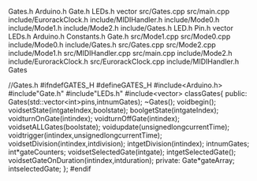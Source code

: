 Gates.h Arduino.h Gate.h LEDs.h vector src/Gates.cpp src/main.cpp
include/EurorackClock.h include/MIDIHandler.h include/Mode0.h
include/Mode1.h include/Mode2.h include/Gates.h LED.h Pin.h vector
LEDs.h Arduino.h Constants.h Gate.h src/Mode1.cpp src/Mode0.cpp
include/Mode0.h include/Gates.h src/Gates.cpp src/Mode2.cpp
include/Mode1.h src/MIDIHandler.cpp src/main.cpp include/Mode2.h
include/EurorackClock.h src/EurorackClock.cpp include/MIDIHandler.h
Gates

//Gates.h \#ifndefGATES\_H \#defineGATES\_H \#include\<Arduino.h\>
\#include\"Gate.h\" \#include\"LEDs.h\" \#include\<vector\> classGates{
public: Gates(std::vector\<int\>pins,intnumGates); \~Gates();
voidbegin(); voidsetState(intgateIndex,boolstate);
boolgetState(intgateIndex); voidturnOnGate(intindex);
voidturnOffGate(intindex); voidsetALLGates(boolstate);
voidupdate(unsignedlongcurrentTime);
voidtrigger(intindex,unsignedlongcurrentTime);
voidsetDivision(intindex,intdivision); intgetDivision(intindex);
intnumGates; int\*gateCounters; voidsetSelectedGate(intgate);
intgetSelectedGate(); voidsetGateOnDuration(intindex,intduration);
private: Gate\*gateArray; intselectedGate; }; \#endif

